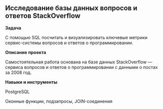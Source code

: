 ## Исследование базы данных вопросов и ответов StackOverflow


**Задача**   

С помощью SQL посчитать и визуализировать ключевые метрики сервис-системы вопросов и ответов о программировании.    


**Описание проекта**

Самостоятельная работа основана на базе данных StackOverflow — сервиса вопросов и ответов о программировании с данными о постах за 2008 год.  


**Навыки и инструменты**  

PostgreSQL  

Oконные функции, подзапросы, JOIN-соединения

